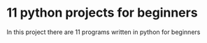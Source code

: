 # 11 python projects for beginners
In this project there are 11 programs written in python for beginners

